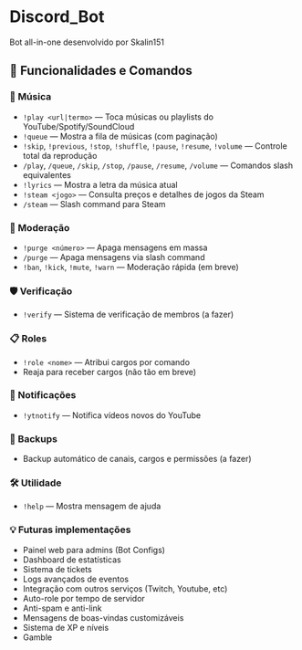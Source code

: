 
# Discord_Bot
Bot all-in-one desenvolvido por Skalin151

## 🎯 Funcionalidades e Comandos

### 🎵 Música
- `!play <url|termo>` — Toca músicas ou playlists do YouTube/Spotify/SoundCloud
- `!queue` — Mostra a fila de músicas (com paginação)
- `!skip`, `!previous`, `!stop`, `!shuffle`, `!pause`, `!resume`, `!volume` — Controle total da reprodução
- `/play`, `/queue`, `/skip`, `/stop`, `/pause`, `/resume`, `/volume` — Comandos slash equivalentes
- `!lyrics` — Mostra a letra da música atual
- `!steam <jogo>` — Consulta preços e detalhes de jogos da Steam
- `/steam` — Slash command para Steam

### 🧹 Moderação
- `!purge <número>` — Apaga mensagens em massa
- `/purge` — Apaga mensagens via slash command
- `!ban`, `!kick`, `!mute`, `!warn` — Moderação rápida (em breve)

### 🛡️ Verificação
- `!verify` — Sistema de verificação de membros (a fazer)

### 📋 Roles
- `!role <nome>` — Atribui cargos por comando
- Reaja para receber cargos (não tão em breve)

### 🔔 Notificações
- `!ytnotify` — Notifica vídeos novos do YouTube

### 💾 Backups
- Backup automático de canais, cargos e permissões (a fazer)

### 🛠️ Utilidade
- `!help` — Mostra mensagem de ajuda

### 💡 Futuras implementações
- Painel web para admins (Bot Configs)
- Dashboard de estatísticas
- Sistema de tickets
- Logs avançados de eventos
- Integração com outros serviços (Twitch, Youtube, etc)
- Auto-role por tempo de servidor
- Anti-spam e anti-link
- Mensagens de boas-vindas customizáveis
- Sistema de XP e níveis
- Gamble


